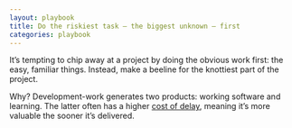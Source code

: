 ```yaml
---
layout: playbook
title: Do the riskiest task — the biggest unknown — first
categories: playbook
---
```


It’s tempting to chip away at a project by doing the obvious work first: the easy, familiar things. Instead, make a beeline for the knottiest part of the project.

Why?
Development-work generates two products: working software and learning. The latter often has a higher [cost of delay](https://en.wikipedia.org/wiki/Cost_of_delay), meaning it’s more valuable the sooner it’s delivered.
